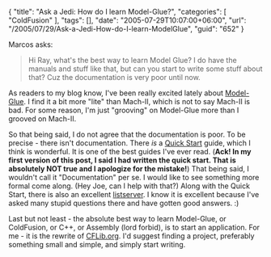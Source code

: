 {
	"title": "Ask a Jedi: How do I learn Model-Glue?",
	"categories": [
		"ColdFusion"
	],
	"tags": [],
	"date": "2005-07-29T10:07:00+06:00",
	"url": "/2005/07/29/Ask-a-Jedi-How-do-I-learn-ModelGlue",
	"guid": "652"
}

Marcos asks:

<blockquote>
Hi Ray, what's the best way to learn Model Glue? I do have the manuals and stuff like that, but can you start to write some stuff about that? Cuz the documentation is very poor until now.
</blockquote>

As readers to my blog know, I've been really excited lately about <a href="http://www.model-glue">Model-Glue</a>. I find it a bit more "lite" than Mach-II, which is not to say Mach-II is bad. For some reason, I'm just "grooving" on Model-Glue more than I grooved on Mach-II. 

So that being said, I do not agree that the documentation is poor. To be precise - there isn't documentation. There <i>is</i> a <a href="http://www.model-glue.com/quickstart/index.html">Quick Start</a> guide, which I think is wonderful. It is one of the best guides I've ever read. (<b>Ack! In my first version of this post, I said I had written the quick start. That is absolutely NOT true and I apologize for the mistake!</b>) That being said, I wouldn't call it "Documentation" per se. I would like to see something more formal come along. (Hey Joe, can I help with that?) Along with the Quick Start, there is also an excellent <a href="http://lists.topica.com/lists/modelglue">listserver</a>. I know it is excellent because I've asked many stupid questions there and have gotten good answers. :)

Last but not least - the absolute best way to learn Model-Glue, or ColdFusion, or C++, or Assembly (lord forbid), is to start an application. For me - it is the rewrite of <a href="http://www.cflib.org">CFLib.org</a>. I'd suggest finding a project, preferably something small and simple, and simply start writing.